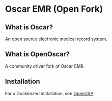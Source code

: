 # Oscar EMR (Open Fork)

## What is Oscar?

An open source electronic medical record system.

## What is OpenOscar?

A community driver fork of Oscar EMR.

## Installation

For a Dockerized installation, see [OpenOSP](https://github.com/open-osp/open-osp)
